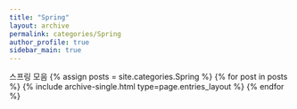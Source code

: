 ```yaml
---
title: "Spring"
layout: archive
permalink: categories/Spring
author_profile: true
sidebar_main: true
---
```


스프링 모음
{% assign posts = site.categories.Spring %}
{% for post in posts %} {% include archive-single.html type=page.entries_layout %} {% endfor %}
